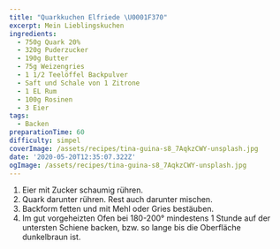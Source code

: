 ```yaml
---
title: "Quarkkuchen Elfriede \U0001F370"
excerpt: Mein Lieblingskuchen
ingredients:
  - 750g Quark 20%
  - 320g Puderzucker
  - 190g Butter
  - 75g Weizengries
  - 1 1/2 Teelöffel Backpulver
  - Saft und Schale von 1 Zitrone
  - 1 EL Rum
  - 100g Rosinen
  - 3 Eier
tags:
  - Backen
preparationTime: 60
difficulty: simpel
coverImage: /assets/recipes/tina-guina-s8_7AqkzCWY-unsplash.jpg
date: '2020-05-20T12:35:07.322Z'
ogImage: /assets/recipes/tina-guina-s8_7AqkzCWY-unsplash.jpg
---
```

1. Eier mit Zucker schaumig rühren.
2. Quark darunter rühren. Rest auch darunter mischen.
3. Backform fetten und mit Mehl oder Gries bestäuben. 
4. Im gut vorgeheizten Ofen bei 180-200° mindestens 1 Stunde auf der untersten Schiene backen, bzw. so lange bis die Oberfläche dunkelbraun ist.